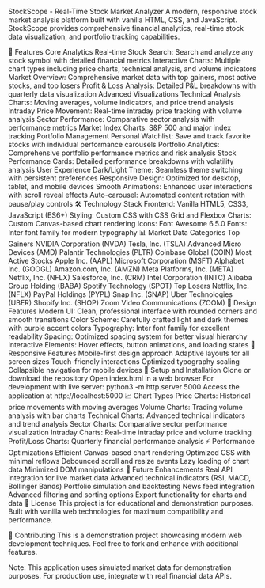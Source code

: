 StockScope - Real-Time Stock Market Analyzer
A modern, responsive stock market analysis platform built with vanilla HTML, CSS, and JavaScript. StockScope provides comprehensive financial analytics, real-time stock data visualization, and portfolio tracking capabilities.

🚀 Features
Core Analytics
Real-time Stock Search: Search and analyze any stock symbol with detailed financial metrics
Interactive Charts: Multiple chart types including price charts, technical analysis, and volume indicators
Market Overview: Comprehensive market data with top gainers, most active stocks, and top losers
Profit & Loss Analysis: Detailed P&L breakdowns with quarterly data visualization
Advanced Visualizations
Technical Analysis Charts: Moving averages, volume indicators, and price trend analysis
Intraday Price Movement: Real-time intraday price tracking with volume analysis
Sector Performance: Comparative sector analysis with performance metrics
Market Index Charts: S&P 500 and major index tracking
Portfolio Management
Personal Watchlist: Save and track favorite stocks with individual performance carousels
Portfolio Analytics: Comprehensive portfolio performance metrics and risk analysis
Stock Performance Cards: Detailed performance breakdowns with volatility analysis
User Experience
Dark/Light Theme: Seamless theme switching with persistent preferences
Responsive Design: Optimized for desktop, tablet, and mobile devices
Smooth Animations: Enhanced user interactions with scroll reveal effects
Auto-carousel: Automated content rotation with pause/play controls
🛠️ Technology Stack
Frontend: Vanilla HTML5, CSS3, JavaScript (ES6+)
Styling: Custom CSS with CSS Grid and Flexbox
Charts: Custom Canvas-based chart rendering
Icons: Font Awesome 6.5.0
Fonts: Inter font family for modern typography
📊 Market Data Categories
Top Gainers
NVIDIA Corporation (NVDA)
Tesla, Inc. (TSLA)
Advanced Micro Devices (AMD)
Palantir Technologies (PLTR)
Coinbase Global (COIN)
Most Active Stocks
Apple Inc. (AAPL)
Microsoft Corporation (MSFT)
Alphabet Inc. (GOOGL)
Amazon.com, Inc. (AMZN)
Meta Platforms, Inc. (META)
Netflix, Inc. (NFLX)
Salesforce, Inc. (CRM)
Intel Corporation (INTC)
Alibaba Group Holding (BABA)
Spotify Technology (SPOT)
Top Losers
Netflix, Inc. (NFLX)
PayPal Holdings (PYPL)
Snap Inc. (SNAP)
Uber Technologies (UBER)
Shopify Inc. (SHOP)
Zoom Video Communications (ZOOM)
🎨 Design Features
Modern UI: Clean, professional interface with rounded corners and smooth transitions
Color Scheme: Carefully crafted light and dark themes with purple accent colors
Typography: Inter font family for excellent readability
Spacing: Optimized spacing system for better visual hierarchy
Interactive Elements: Hover effects, button animations, and loading states
📱 Responsive Features
Mobile-first design approach
Adaptive layouts for all screen sizes
Touch-friendly interactions
Optimized typography scaling
Collapsible navigation for mobile devices
🔧 Setup and Installation
Clone or download the repository
Open index.html in a web browser
For development with live server:
python3 -m http.server 5000
Access the application at http://localhost:5000
📈 Chart Types
Price Charts: Historical price movements with moving averages
Volume Charts: Trading volume analysis with bar charts
Technical Charts: Advanced technical indicators and trend analysis
Sector Charts: Comparative sector performance visualization
Intraday Charts: Real-time intraday price and volume tracking
Profit/Loss Charts: Quarterly financial performance analysis
⚡ Performance Optimizations
Efficient Canvas-based chart rendering
Optimized CSS with minimal reflows
Debounced scroll and resize events
Lazy loading of chart data
Minimized DOM manipulations
🎯 Future Enhancements
Real API integration for live market data
Advanced technical indicators (RSI, MACD, Bollinger Bands)
Portfolio simulation and backtesting
News feed integration
Advanced filtering and sorting options
Export functionality for charts and data
📄 License
This project is for educational and demonstration purposes. Built with vanilla web technologies for maximum compatibility and performance.

🤝 Contributing
This is a demonstration project showcasing modern web development techniques. Feel free to fork and enhance with additional features.

Note: This application uses simulated market data for demonstration purposes. For production use, integrate with real financial data APIs.